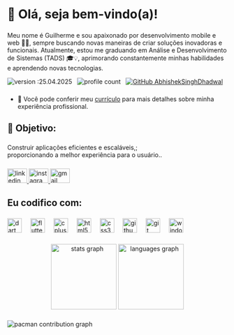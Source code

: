 <h1 align="left">👋 Olá, seja bem-vindo(a)!</h1>

###

<p align="left">Meu nome é Guilherme e sou apaixonado por desenvolvimento mobile e web 🚀📲, sempre buscando novas maneiras de criar soluções inovadoras e funcionais. Atualmente, estou me graduando em Análise e Desenvolvimento de Sistemas (TADS) 🎓💡, aprimorando constantemente minhas habilidades e aprendendo novas tecnologias.</p>

![version :25.04.2025](https://img.shields.io/badge/version-25.04.2025-informational) &nbsp;
![profile count](https://komarev.com/ghpvc/?username=gui-ccr&color=red) &nbsp;
[![GitHub AbhishekSinghDhadwal](https://img.shields.io/github/followers/gui-ccr?label=follow&style=social)](https://github.com/gui-ccr)

###
- 📄 Você pode conferir meu [currículo](https://docs.google.com/document/d/1dYhDuO5vaEu6Fhpg1mC9NxhXybjZnkOmTZvPn1RmODY/edit?tab=t.0) para mais detalhes sobre minha experiência profissional.
<h2 align="left">🎯 Objetivo:</h2>

###

<p align="left">Construir aplicações eficientes e escaláveis,;<br>proporcionando a melhor experiência para o usuário..</p>

###

<div align="left">
  <a href="www.linkedin.com/in/ gui-ccr- Nome " target="_blank">
    <img src="https://raw.githubusercontent.com/maurodesouza/profile-readme-generator/master/src/assets/icons/social/linkedin/default.svg" width="45" height="33" alt="linkedin logo"  />
  </a>
  <a href="https://www.instagram.com/gui_ccr_/" target="_blank">
    <img src="https://raw.githubusercontent.com/maurodesouza/profile-readme-generator/master/src/assets/icons/social/instagram/default.svg" width="45" height="33" alt="instagram logo"  />
  </a>
  <a href="guilhermerodrigues6484@gmail.com" target="_blank">
    <img src="https://raw.githubusercontent.com/maurodesouza/profile-readme-generator/master/src/assets/icons/social/gmail/default.svg" width="45" height="33" alt="gmail logo"  />
  </a>
</div>

###

<h2 align="left">Eu codifico com:</h2>

###

<div align="left">
  <img src="https://cdn.jsdelivr.net/gh/devicons/devicon/icons/dart/dart-original.svg" height="33" alt="dart logo"  />
  <img width="12" />
  <img src="https://cdn.jsdelivr.net/gh/devicons/devicon/icons/flutter/flutter-original.svg" height="33" alt="flutter logo"  />
  <img width="12" />
  <img src="https://cdn.jsdelivr.net/gh/devicons/devicon/icons/cplusplus/cplusplus-original.svg" height="33" alt="cplusplus logo"  />
  <img width="12" />
  <img src="https://cdn.jsdelivr.net/gh/devicons/devicon/icons/html5/html5-original.svg" height="33" alt="html5 logo"  />
  <img width="12" />
  <img src="https://cdn.jsdelivr.net/gh/devicons/devicon/icons/css3/css3-original.svg" height="33" alt="css3 logo"  />
  <img width="12" />
  <img src="https://cdn.jsdelivr.net/gh/devicons/devicon/icons/github/github-original.svg" height="33" alt="github logo"  />
  <img width="12" />
  <img src="https://cdn.jsdelivr.net/gh/devicons/devicon/icons/git/git-original.svg" height="33" alt="git logo"  />
  <img width="12" />
  <img src="https://cdn.jsdelivr.net/gh/devicons/devicon/icons/windows8/windows8-original.svg" height="33" alt="windows8 logo"  />
</div>

###

<div align="center">
  <img src="https://github-readme-stats.vercel.app/api?username=gui-ccr&hide_title=false&hide_rank=false&show_icons=true&include_all_commits=true&count_private=true&disable_animations=false&theme=dracula&locale=en&hide_border=false&order=1" height="150" alt="stats graph"  />
  <img src="https://github-readme-stats.vercel.app/api/top-langs?username=gui-ccr&locale=en&hide_title=false&layout=compact&card_width=320&langs_count=5&theme=dracula&hide_border=false&order=2" height="150" alt="languages graph"  />
</div>

###

<picture>
  <source media="(prefers-color-scheme: dark)" srcset="https://raw.githubusercontent.com/gui-ccr/gui-ccr/output/pacman-contribution-graph-dark.svg">
  <source media="(prefers-color-scheme: light)" srcset="https://raw.githubusercontent.com/gui-ccr/gui-ccr/output/pacman-contribution-graph.svg">
  <img alt="pacman contribution graph" src="https://raw.githubusercontent.com/gui-ccr/gui-ccr/output/pacman-contribution-graph.svg">
</picture>

###
